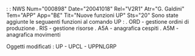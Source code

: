  :  : NWS Num="000898" Date="20041018" Rel="V2R1" Atr="G. Galdini" Tem="APP" App="B£" Tit="Nuove funzioni UP" Sts="20"
Sono state aggiunte le seguaenti funzioni al comando UP : 
. ORD - gestione ordini di produzione
. RIS - gestione risorse
. A5A - anagrafica cespiti
. A5M - anagrafica movimenti

Oggetti modificati : 
UP - UPCL - UPPNLGRP
